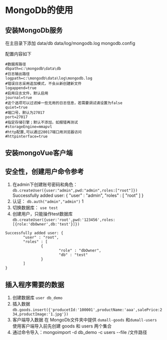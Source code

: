 # MongoDb的使用

## 安装MongoDb服务

在主目录下添加
data/db
data/log/mongodb.log
mongodb.config

配置内容如下
```
#数据库路径
dbpath=c:\mongodb\data\db
#日志输出路径
logpath=c:\mongodb\data\log\mongodb.log
#错误日志采用追加模式，不会从新创建新文件
logappend=true
#启用日志文件，默认启用
journal=true
#这个选项可以过滤掉一些无用的日志信息，若需要调试请设置为false
quiet=true
#端口号，默认为27017
port=27017
#指定存储引擎；默认不添加，如报错再测试
#storageEngine=mmapvl
#http配置,可以通过28017端口用浏览器访问
#httpinterface=true
```

## 安装mongoVue客户端

## 安全性，创建用户命令参考

1. 在admin下创建账号密码和角色：
`db.createUser({user:"admin",pwd:"admin",roles:["root"]})`
Successfully added user: { "user" : "admin", "roles" : [ "root" ] }
2. 认证：
`db.auth("admin","admin")`
1
3. 切换数据库：
`use test`
4. 创建用户，只能操作test数据库
`db.createUser({user:'root',pwd:'123456',roles:[{role:'dbOwner',db:'test'}]})`

```
Successfully added user: {
        "user" : "root",
        "roles" : [
                {
                        "role" : "dbOwner",
                        "db" : "test"
                }
        ]
}
```

## 插入程序需要的数据

1. 创建数据库
`user db_demo`
2. 插入数据
`db.goods.insert({'producetId:'100001',productName:'aaa',salePrice:234,productImage:'1.jpg'})`
3. 客户端导入数据
在 MongoDb文件夹中提供 `dumall-goods` 和`dumall-users`
使用客户端导入前先创建 goods 和 users 两个集合
4. 通过命令导入：mongoimport -d db_demo -c users --file /文件路径
